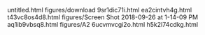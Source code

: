 untitled.html
figures/download
9sr1dic71i.html
ea2cintvh4g.html
t43vc8os4d8.html
figures/Screen Shot 2018-09-26 at 1-14-09 PM
aq1ib9vbsq8.html
figures/A2
6ucvmvcgi2o.html
h5k2l74cdkg.html